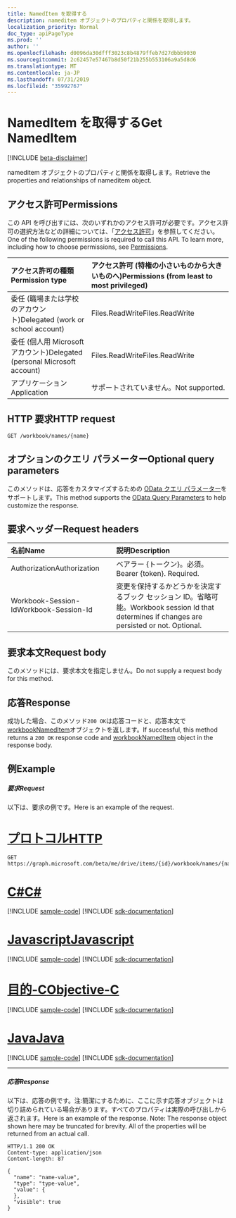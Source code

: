 ```yaml
---
title: NamedItem を取得する
description: nameditem オブジェクトのプロパティと関係を取得します。
localization_priority: Normal
doc_type: apiPageType
ms.prod: ''
author: ''
ms.openlocfilehash: d0096da30dfff3023c8b4879ffeb7d27dbbb9030
ms.sourcegitcommit: 2c62457e57467b8d50f21b255b553106a9a5d8d6
ms.translationtype: MT
ms.contentlocale: ja-JP
ms.lasthandoff: 07/31/2019
ms.locfileid: "35992767"
---
```

# <a name="get-nameditem"></a><span data-ttu-id="eca45-103">NamedItem を取得する</span><span class="sxs-lookup"><span data-stu-id="eca45-103">Get NamedItem</span></span>

[!INCLUDE [beta-disclaimer](../../includes/beta-disclaimer.md)]

<span data-ttu-id="eca45-104">nameditem オブジェクトのプロパティと関係を取得します。</span><span class="sxs-lookup"><span data-stu-id="eca45-104">Retrieve the properties and relationships of nameditem object.</span></span>
## <a name="permissions"></a><span data-ttu-id="eca45-105">アクセス許可</span><span class="sxs-lookup"><span data-stu-id="eca45-105">Permissions</span></span>
<span data-ttu-id="eca45-p101">この API を呼び出すには、次のいずれかのアクセス許可が必要です。アクセス許可の選択方法などの詳細については、「[アクセス許可](/graph/permissions-reference)」を参照してください。</span><span class="sxs-lookup"><span data-stu-id="eca45-p101">One of the following permissions is required to call this API. To learn more, including how to choose permissions, see [Permissions](/graph/permissions-reference).</span></span>

|<span data-ttu-id="eca45-108">アクセス許可の種類</span><span class="sxs-lookup"><span data-stu-id="eca45-108">Permission type</span></span>      | <span data-ttu-id="eca45-109">アクセス許可 (特権の小さいものから大きいものへ)</span><span class="sxs-lookup"><span data-stu-id="eca45-109">Permissions (from least to most privileged)</span></span>              |
|:--------------------|:---------------------------------------------------------|
|<span data-ttu-id="eca45-110">委任 (職場または学校のアカウント)</span><span class="sxs-lookup"><span data-stu-id="eca45-110">Delegated (work or school account)</span></span> | <span data-ttu-id="eca45-111">Files.ReadWrite</span><span class="sxs-lookup"><span data-stu-id="eca45-111">Files.ReadWrite</span></span>    |
|<span data-ttu-id="eca45-112">委任 (個人用 Microsoft アカウント)</span><span class="sxs-lookup"><span data-stu-id="eca45-112">Delegated (personal Microsoft account)</span></span> | <span data-ttu-id="eca45-113">Files.ReadWrite</span><span class="sxs-lookup"><span data-stu-id="eca45-113">Files.ReadWrite</span></span>    |
|<span data-ttu-id="eca45-114">アプリケーション</span><span class="sxs-lookup"><span data-stu-id="eca45-114">Application</span></span> | <span data-ttu-id="eca45-115">サポートされていません。</span><span class="sxs-lookup"><span data-stu-id="eca45-115">Not supported.</span></span> |

## <a name="http-request"></a><span data-ttu-id="eca45-116">HTTP 要求</span><span class="sxs-lookup"><span data-stu-id="eca45-116">HTTP request</span></span>
<!-- { "blockType": "ignored" } -->
```http
GET /workbook/names/{name}
```
## <a name="optional-query-parameters"></a><span data-ttu-id="eca45-117">オプションのクエリ パラメーター</span><span class="sxs-lookup"><span data-stu-id="eca45-117">Optional query parameters</span></span>
<span data-ttu-id="eca45-118">このメソッドは、応答をカスタマイズするための [OData クエリ パラメーター](https://developer.microsoft.com/graph/docs/concepts/query_parameters)をサポートします。</span><span class="sxs-lookup"><span data-stu-id="eca45-118">This method supports the [OData Query Parameters](https://developer.microsoft.com/graph/docs/concepts/query_parameters) to help customize the response.</span></span>

## <a name="request-headers"></a><span data-ttu-id="eca45-119">要求ヘッダー</span><span class="sxs-lookup"><span data-stu-id="eca45-119">Request headers</span></span>
| <span data-ttu-id="eca45-120">名前</span><span class="sxs-lookup"><span data-stu-id="eca45-120">Name</span></span>      |<span data-ttu-id="eca45-121">説明</span><span class="sxs-lookup"><span data-stu-id="eca45-121">Description</span></span>|
|:----------|:----------|
| <span data-ttu-id="eca45-122">Authorization</span><span class="sxs-lookup"><span data-stu-id="eca45-122">Authorization</span></span>  | <span data-ttu-id="eca45-p102">ベアラー {トークン}。必須。</span><span class="sxs-lookup"><span data-stu-id="eca45-p102">Bearer {token}. Required.</span></span> |
| <span data-ttu-id="eca45-125">Workbook-Session-Id</span><span class="sxs-lookup"><span data-stu-id="eca45-125">Workbook-Session-Id</span></span>  | <span data-ttu-id="eca45-p103">変更を保持するかどうかを決定するブック セッション ID。省略可能。</span><span class="sxs-lookup"><span data-stu-id="eca45-p103">Workbook session Id that determines if changes are persisted or not. Optional.</span></span>|

## <a name="request-body"></a><span data-ttu-id="eca45-128">要求本文</span><span class="sxs-lookup"><span data-stu-id="eca45-128">Request body</span></span>
<span data-ttu-id="eca45-129">このメソッドには、要求本文を指定しません。</span><span class="sxs-lookup"><span data-stu-id="eca45-129">Do not supply a request body for this method.</span></span>

## <a name="response"></a><span data-ttu-id="eca45-130">応答</span><span class="sxs-lookup"><span data-stu-id="eca45-130">Response</span></span>

<span data-ttu-id="eca45-131">成功した場合、このメソッド`200 OK`は応答コードと、応答本文で[workbookNamedItem](../resources/workbooknameditem.md)オブジェクトを返します。</span><span class="sxs-lookup"><span data-stu-id="eca45-131">If successful, this method returns a `200 OK` response code and [workbookNamedItem](../resources/workbooknameditem.md) object in the response body.</span></span>
## <a name="example"></a><span data-ttu-id="eca45-132">例</span><span class="sxs-lookup"><span data-stu-id="eca45-132">Example</span></span>
##### <a name="request"></a><span data-ttu-id="eca45-133">要求</span><span class="sxs-lookup"><span data-stu-id="eca45-133">Request</span></span>
<span data-ttu-id="eca45-134">以下は、要求の例です。</span><span class="sxs-lookup"><span data-stu-id="eca45-134">Here is an example of the request.</span></span>

# <a name="httptabhttp"></a>[<span data-ttu-id="eca45-135">プロトコル</span><span class="sxs-lookup"><span data-stu-id="eca45-135">HTTP</span></span>](#tab/http)
<!-- {
  "blockType": "request",
  "name": "get_nameditem"
}-->
```http
GET https://graph.microsoft.com/beta/me/drive/items/{id}/workbook/names/{name}
```
# <a name="ctabcsharp"></a>[<span data-ttu-id="eca45-136">C#</span><span class="sxs-lookup"><span data-stu-id="eca45-136">C#</span></span>](#tab/csharp)
[!INCLUDE [sample-code](../includes/snippets/csharp/get-nameditem-csharp-snippets.md)]
[!INCLUDE [sdk-documentation](../includes/snippets/snippets-sdk-documentation-link.md)]

# <a name="javascripttabjavascript"></a>[<span data-ttu-id="eca45-137">Javascript</span><span class="sxs-lookup"><span data-stu-id="eca45-137">Javascript</span></span>](#tab/javascript)
[!INCLUDE [sample-code](../includes/snippets/javascript/get-nameditem-javascript-snippets.md)]
[!INCLUDE [sdk-documentation](../includes/snippets/snippets-sdk-documentation-link.md)]

# <a name="objective-ctabobjc"></a>[<span data-ttu-id="eca45-138">目的-C</span><span class="sxs-lookup"><span data-stu-id="eca45-138">Objective-C</span></span>](#tab/objc)
[!INCLUDE [sample-code](../includes/snippets/objc/get-nameditem-objc-snippets.md)]
[!INCLUDE [sdk-documentation](../includes/snippets/snippets-sdk-documentation-link.md)]

# <a name="javatabjava"></a>[<span data-ttu-id="eca45-139">Java</span><span class="sxs-lookup"><span data-stu-id="eca45-139">Java</span></span>](#tab/java)
[!INCLUDE [sample-code](../includes/snippets/java/get-nameditem-java-snippets.md)]
[!INCLUDE [sdk-documentation](../includes/snippets/snippets-sdk-documentation-link.md)]

---

##### <a name="response"></a><span data-ttu-id="eca45-140">応答</span><span class="sxs-lookup"><span data-stu-id="eca45-140">Response</span></span>
<span data-ttu-id="eca45-p104">以下は、応答の例です。注:簡潔にするために、ここに示す応答オブジェクトは切り詰められている場合があります。すべてのプロパティは実際の呼び出しから返されます。</span><span class="sxs-lookup"><span data-stu-id="eca45-p104">Here is an example of the response. Note: The response object shown here may be truncated for brevity. All of the properties will be returned from an actual call.</span></span>
<!-- {
  "blockType": "response",
  "truncated": true,
  "@odata.type": "microsoft.graph.workbookNamedItem"
} -->
```http
HTTP/1.1 200 OK
Content-type: application/json
Content-length: 87

{
  "name": "name-value",
  "type": "type-value",
  "value": {
  },
  "visible": true
}
```

<!-- uuid: 8fcb5dbc-d5aa-4681-8e31-b001d5168d79
2015-10-25 14:57:30 UTC -->
<!--
{
  "type": "#page.annotation",
  "description": "Get NamedItem",
  "keywords": "",
  "section": "documentation",
  "tocPath": "",
  "suppressions": [
  ]
}
-->
